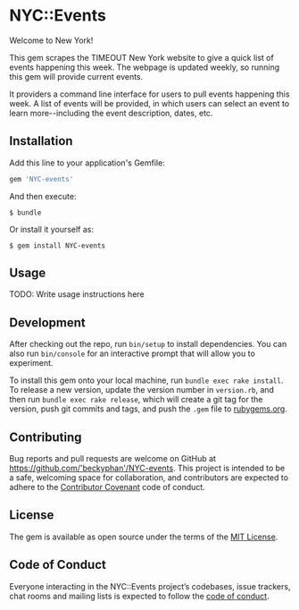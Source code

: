 # NYC::Events

Welcome to New York!

This gem scrapes the TIMEOUT New York website to give a quick list of events happening this week. The webpage is updated weekly, so running this gem will provide current events.

It providers a command line interface for users to pull events happening this week.
A list of events will be provided, in which users can select an event to learn more--including the event description, dates, etc.

## Installation

Add this line to your application's Gemfile:

```ruby
gem 'NYC-events'
```

And then execute:

    $ bundle

Or install it yourself as:

    $ gem install NYC-events

## Usage

TODO: Write usage instructions here

## Development

After checking out the repo, run `bin/setup` to install dependencies. You can also run `bin/console` for an interactive prompt that will allow you to experiment.

To install this gem onto your local machine, run `bundle exec rake install`. To release a new version, update the version number in `version.rb`, and then run `bundle exec rake release`, which will create a git tag for the version, push git commits and tags, and push the `.gem` file to [rubygems.org](https://rubygems.org).

## Contributing

Bug reports and pull requests are welcome on GitHub at https://github.com/'beckyphan'/NYC-events. This project is intended to be a safe, welcoming space for collaboration, and contributors are expected to adhere to the [Contributor Covenant](http://contributor-covenant.org) code of conduct.

## License

The gem is available as open source under the terms of the [MIT License](https://opensource.org/licenses/MIT).

## Code of Conduct

Everyone interacting in the NYC::Events project’s codebases, issue trackers, chat rooms and mailing lists is expected to follow the [code of conduct](https://github.com/'beckyphan'/NYC-events/blob/master/CODE_OF_CONDUCT.md).
